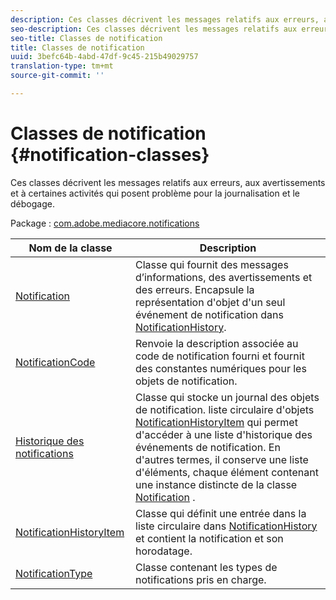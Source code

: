 ```yaml
---
description: Ces classes décrivent les messages relatifs aux erreurs, aux avertissements et à certaines activités qui posent problème pour la journalisation et le débogage.
seo-description: Ces classes décrivent les messages relatifs aux erreurs, aux avertissements et à certaines activités qui posent problème pour la journalisation et le débogage.
seo-title: Classes de notification
title: Classes de notification
uuid: 3befc64b-4abd-47df-9c45-215b49029757
translation-type: tm+mt
source-git-commit: ''

---
```



# Classes de notification {#notification-classes}

Ces classes décrivent les messages relatifs aux erreurs, aux avertissements et à certaines activités qui posent problème pour la journalisation et le débogage.

Package : [com.adobe.mediacore.notifications](https://help.adobe.com/en_US/primetime/api/psdk/asdoc-dhls_1.4/com/adobe/mediacore/notifications/package-detail.html)

| Nom de la classe | Description |
|---|---|
| [Notification](https://help.adobe.com/en_US/primetime/api/psdk/asdoc-dhls_1.4/com/adobe/mediacore/notifications/Notification.html) | Classe qui fournit des messages d’informations, des avertissements et des erreurs. Encapsule la représentation d&#39;objet d&#39;un seul événement de notification dans [NotificationHistory](https://help.adobe.com/en_US/primetime/api/psdk/asdoc-dhls_1.4/com/adobe/mediacore/notifications/NotificationHistory.html). |
| [NotificationCode](https://help.adobe.com/en_US/primetime/api/psdk/asdoc-dhls_1.4/com/adobe/mediacore/notifications/NotificationCode.html) | Renvoie la description associée au code de notification fourni et fournit des constantes numériques pour les objets de notification. |
| [Historique des notifications](https://help.adobe.com/en_US/primetime/api/psdk/asdoc-dhls_1.4/com/adobe/mediacore/notifications/NotificationHistory.html) | Classe qui stocke un journal des objets de notification. liste circulaire d&#39;objets [NotificationHistoryItem](https://help.adobe.com/en_US/primetime/api/psdk/asdoc-dhls_1.4/com/adobe/mediacore/notifications/NotificationHistoryItem.html) qui permet d&#39;accéder à une liste d&#39;historique des événements de notification. En d&#39;autres termes, il conserve une liste d&#39;éléments, chaque élément contenant une instance distincte de la classe [Notification](https://help.adobe.com/en_US/primetime/api/psdk/asdoc-dhls_1.4/com/adobe/mediacore/notifications/Notification.html) . |
| [NotificationHistoryItem](https://help.adobe.com/en_US/primetime/api/psdk/asdoc-dhls_1.4/com/adobe/mediacore/notifications/NotificationHistoryItem.html) | Classe qui définit une entrée dans la liste circulaire dans [NotificationHistory](https://help.adobe.com/en_US/primetime/api/psdk/asdoc-dhls_1.4/com/adobe/mediacore/notifications/NotificationHistory.html) et contient la notification et son horodatage. |
| [NotificationType](https://help.adobe.com/en_US/primetime/api/psdk/asdoc-dhls_1.4/com/adobe/mediacore/notifications/NotificationType.html) | Classe contenant les types de notifications pris en charge. |

